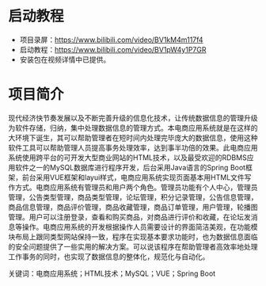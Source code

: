 # 启动教程

- 项目录屏：https://www.bilibili.com/video/BV1kM4m117f4
- 启动教程：https://www.bilibili.com/video/BV1pW4y1P7GR
- 安装包在视频详情中已提供。

# 项目简介
现代经济快节奏发展以及不断完善升级的信息化技术，让传统数据信息的管理升级为软件存储，归纳，集中处理数据信息的管理方式。本电商应用系统就是在这样的大环境下诞生，其可以帮助管理者在短时间内处理完毕庞大的数据信息，使用这种软件工具可以帮助管理人员提高事务处理效率，达到事半功倍的效果。此电商应用系统使用跨平台的可开发大型商业网站的HTML技术，以及最受欢迎的RDBMS应用软件之一的MySQL数据库进行程序开发，后台采用Java语言的Spring Boot框架，前台采用VUE框架和layui样式，电商应用系统实现页面基本用HTML文件写作方式。电商应用系统有管理员和用户两个角色。管理员功能有个人中心，管理员管理，公告类型管理，商品类型管理，论坛管理，积分记录管理，公告信息管理，商品信息管理，商品评价管理，商品收藏管理，商品订单管理，用户管理，轮播图管理。用户可以注册登录，查看和购买商品，对商品进行评价和收藏，在论坛发消息等操作。电商应用系统的开发根据操作人员需要设计的界面简洁美观，在功能模块布局上跟同类型网站保持一致，程序在实现基本要求功能时，也为数据信息面临的安全问题提供了一些实用的解决方案。可以说该程序在帮助管理者高效率地处理工作事务的同时，也实现了数据信息的整体化，规范化与自动化。

关键词：电商应用系统；HTML技术；MySQL；VUE；Spring Boot
